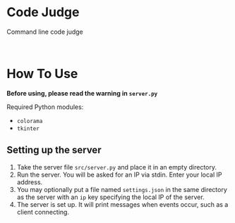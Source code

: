 # Code Judge
Command line code judge

<br>

# How To Use
**Before using, please read the warning in `server.py`**

Required Python modules:
* `colorama`
* `tkinter`

## Setting up the server
1. Take the server file `src/server.py` and place it in an empty directory.
2. Run the server. You will be asked for an IP via stdin. Enter your local IP address.
3. You may optionally put a file named `settings.json` in the same directory as the server with an `ip` key specifying the local IP of the server.
4. The server is set up. It will print messages when events occur, such as a client connecting.
